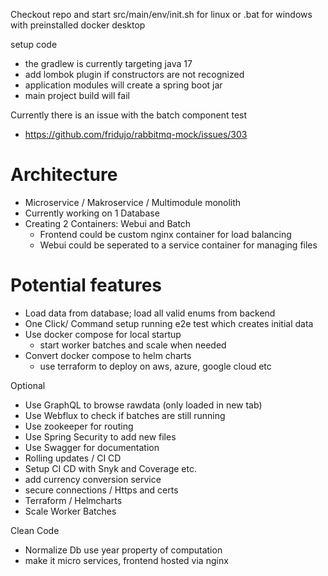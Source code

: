 Checkout repo and start src/main/env/init.sh for linux or .bat for windows with preinstalled docker desktop

setup code

- the gradlew is currently targeting java 17
- add lombok plugin if constructors are not recognized
- application modules will create a spring boot jar
- main project build will fail

Currently there is an issue with the batch component test

- https://github.com/fridujo/rabbitmq-mock/issues/303

# Architecture

- Microservice / Makroservice / Multimodule monolith
- Currently working on 1 Database
- Creating 2 Containers: Webui and Batch
    - Frontend could be custom nginx container for load balancing
    - Webui could be seperated to a service container for managing files

# Potential features

- Load data from database; load all valid enums from backend
- One Click/ Command setup running e2e test which creates initial data
- Use docker compose for local startup
    - start worker batches and scale when needed
- Convert docker compose to helm charts
    - use terraform to deploy on aws, azure, google cloud etc

Optional

- Use GraphQL to browse rawdata (only loaded in new tab)
- Use Webflux to check if batches are still running
- Use zookeeper for routing
- Use Spring Security to add new files
- Use Swagger for documentation
- Rolling updates / CI CD
- Setup CI CD with Snyk and Coverage etc.
- add currency conversion service
- secure connections / Https and certs
- Terraform / Helmcharts
- Scale Worker Batches

Clean Code

- Normalize Db use year property of computation
- make it micro services, frontend hosted via nginx